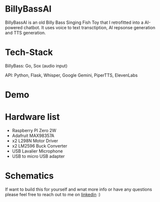 # BillyBassAI
BillyBassAI is an old Billy Bass Singing Fish Toy that I retrofitted into a AI-powered chatbot. It uses voice to text transctiption, AI repsonse generation and TTS generation. 


# Tech-Stack
BillyBass: Go, Sox (audio input)

API: Python, Flask, Whisper, Google Gemini, PiperTTS, ElevenLabs 

# Demo

# Hardware list
- Raspberry PI Zero 2W
- Adafruit MAX98357A
- x2 L298N Motor Driver
- x2 LM2596 Buck Converter
- USB Lavalier Microphone
- USB to micro USB adapter

# Schematics 

If want to build this for yourself and wnat more info or have any questions please feel free to reach out to me on <a href = "https://www.linkedin.com/in/evanwsalmon/">linkedin</a> :)



